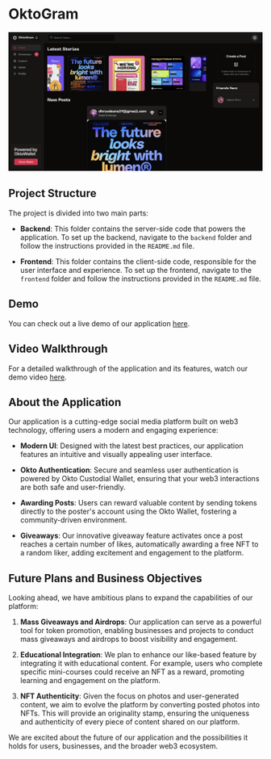 # OktoGram

![Screenshot](frontend/public/images/mainscreen.png)

## Project Structure

The project is divided into two main parts:

- **Backend**: This folder contains the server-side code that powers the application. To set up the backend, navigate to the `backend` folder and follow the instructions provided in the `README.md` file.

- **Frontend**: This folder contains the client-side code, responsible for the user interface and experience. To set up the frontend, navigate to the `frontend` folder and follow the instructions provided in the `README.md` file.

## Demo

You can check out a live demo of our application [here](https://oktogram.ujwl.in).

## Video Walkthrough

For a detailed walkthrough of the application and its features, watch our demo video [here](https://www.loom.com/share/206c6a24b17441f69c0fd72c78a0c95f?sid=97ea7591-853d-40bf-9663-87a8c3d3d2e0).

## About the Application

Our application is a cutting-edge social media platform built on web3 technology, offering users a modern and engaging experience:

- **Modern UI**: Designed with the latest best practices, our application features an intuitive and visually appealing user interface.

- **Okto Authentication**: Secure and seamless user authentication is powered by Okto Custodial Wallet, ensuring that your web3 interactions are both safe and user-friendly.

- **Awarding Posts**: Users can reward valuable content by sending tokens directly to the poster's account using the Okto Wallet, fostering a community-driven environment.

- **Giveaways**: Our innovative giveaway feature activates once a post reaches a certain number of likes, automatically awarding a free NFT to a random liker, adding excitement and engagement to the platform.

## Future Plans and Business Objectives

Looking ahead, we have ambitious plans to expand the capabilities of our platform:

1. **Mass Giveaways and Airdrops**: Our application can serve as a powerful tool for token promotion, enabling businesses and projects to conduct mass giveaways and airdrops to boost visibility and engagement.

2. **Educational Integration**: We plan to enhance our like-based feature by integrating it with educational content. For example, users who complete specific mini-courses could receive an NFT as a reward, promoting learning and engagement on the platform.

3. **NFT Authenticity**: Given the focus on photos and user-generated content, we aim to evolve the platform by converting posted photos into NFTs. This will provide an originality stamp, ensuring the uniqueness and authenticity of every piece of content shared on our platform.

We are excited about the future of our application and the possibilities it holds for users, businesses, and the broader web3 ecosystem.
